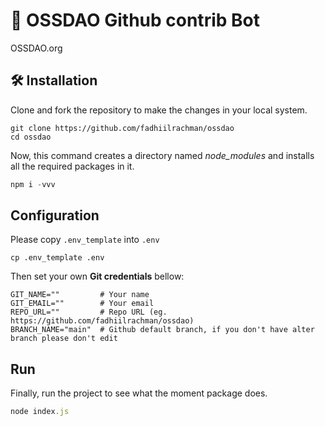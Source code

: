 # 🤖 OSSDAO Github contrib Bot

OSSDAO.org

## 🛠️ Installation

Clone and fork the repository to make the changes in your local system.

```git-bash
git clone https://github.com/fadhiilrachman/ossdao
cd ossdao
```

Now, this command creates a directory named *node_modules* and installs all the required packages in it.

```javascript
npm i -vvv
```

## Configuration

Please copy `.env_template` into `.env`

```shell
cp .env_template .env
```

Then set your own **Git credentials** bellow:

```shell
GIT_NAME=""         # Your name
GIT_EMAIL=""        # Your email
REPO_URL=""         # Repo URL (eg. https://github.com/fadhiilrachman/ossdao)
BRANCH_NAME="main"  # Github default branch, if you don't have alter branch please don't edit
```

## Run

Finally, run the project to see what the moment package does.

```javascript
node index.js
```
